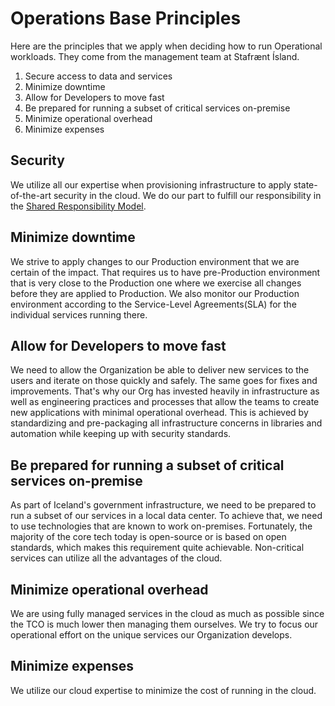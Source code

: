 # Operations Base Principles

Here are the principles that we apply when deciding how to run Operational workloads. They come from the management team at Stafrænt Ísland.

1. Secure access to data and services
2. Minimize downtime
3. Allow for Developers to move fast
4. Be prepared for running a subset of critical services on-premise
5. Minimize operational overhead
6. Minimize expenses

## Security

We utilize all our expertise when provisioning infrastructure to apply state-of-the-art security in the cloud. We do our part to fulfill our responsibility in the [Shared Responsibility Model](https://aws.amazon.com/compliance/shared-responsibility-model/).

## Minimize downtime

We strive to apply changes to our Production environment that we are certain of the impact. That requires us to have pre-Production environment that is very close to the Production one where we exercise all changes before they are applied to Production. We also monitor our Production environment according to the Service-Level Agreements(SLA) for the individual services running there.

## Allow for Developers to move fast

We need to allow the Organization be able to deliver new services to the users and iterate on those quickly and safely. The same goes for fixes and improvements. That's why our Org has invested heavily in infrastructure as well as engineering practices and processes that allow the teams to create new applications with minimal operational overhead. This is achieved by standardizing and pre-packaging all infrastructure concerns in libraries and automation while keeping up with security standards.

## Be prepared for running a subset of critical services on-premise

As part of Iceland's government infrastructure, we need to be prepared to run a subset of our services in a local data center. To achieve that, we need to use technologies that are known to work on-premises. Fortunately, the majority of the core tech today is open-source or is based on open standards, which makes this requirement quite achievable. Non-critical services can utilize all the advantages of the cloud.

## Minimize operational overhead

We are using fully managed services in the cloud as much as possible since the TCO is much lower then managing them ourselves. We try to focus our operational effort on the unique services our Organization develops.

## Minimize expenses

We utilize our cloud expertise to minimize the cost of running in the cloud.
